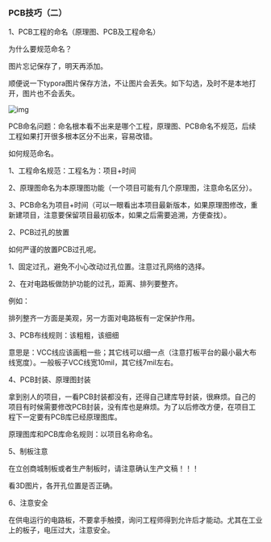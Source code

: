 ###                                              PCB技巧（二）

1、PCB工程的命名（原理图、PCB及工程命名）

为什么要规范命名？

图片忘记保存了，明天再添加。

顺便说一下typora图片保存方法，不让图片会丢失。如下勾选，及时不是本地打开，图片也不会丢失。

![img](https://img-blog.csdnimg.cn/ad8f8a319d0b4d299729d36c32d10199.png)





PCB命名问题：命名根本看不出来是哪个工程，原理图、PCB命名不规范，后续工程如果打开很多根本区分不出来，容易改错。

如何规范命名。

1、工程命名规范：工程名为：项目+时间

2、原理图命名为本原理图功能（一个项目可能有几个原理图，注意命名区分）。

3、PCB命名为项目+时间（可以一眼看出本项目最新版本，如果原理图修改，重新建项目，注意要保留项目最初版本，如果之后需要追溯，方便查找）。

2、PCB过孔的放置

如何严谨的放置PCB过孔呢。

1、固定过孔，避免不小心改动过孔位置。注意过孔网络的选择。



2、在对电路板做防护功能的过孔，距离、排列要整齐。

例如：

排列整齐一方面是美观，另一方面对电路板有一定保护作用。

3、PCB布线规则：该粗粗，该细细

意思是：VCC线应该画粗一些；其它线可以细一点（注意打板平台的最小最大布线宽度）。一般板子VCC线宽10mil，其它线7mil左右。

4、PCB封装、原理图封装

拿到别人的项目，一看PCB封装都没有，还得自己建库导封装，很麻烦。自己的项目有时候需要修改PCB封装，没有库也是麻烦。为了以后修改方便，在项目工程下一定要有PCB库已经原理图库。

原理图库和PCB库命名规则：以项目名称命名。

5、制板注意

在立创商城制板或者生产制板时，请注意确认生产文稿！！！

看3D图片，各开孔位置是否正确。

6、注意安全

在供电运行的电路板，不要拿手触摸，询问工程师得到允许后才能动。尤其在工业上的板子，电压过大，注意安全。
